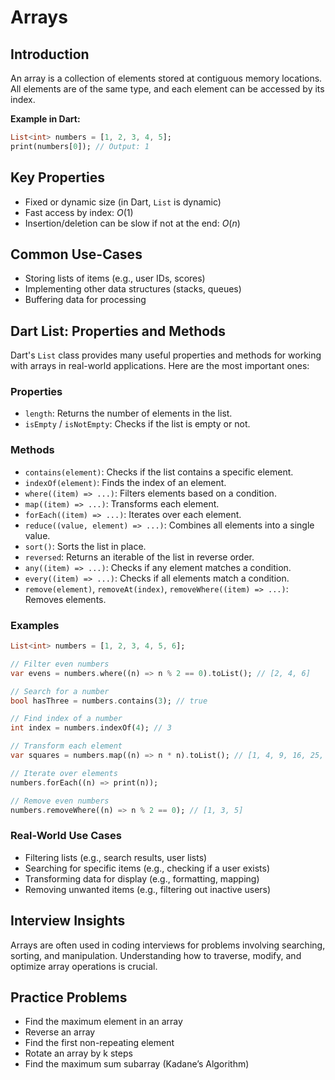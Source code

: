 # Arrays

## Introduction
An array is a collection of elements stored at contiguous memory locations. All elements are of the same type, and each element can be accessed by its index.

**Example in Dart:**
```dart
List<int> numbers = [1, 2, 3, 4, 5];
print(numbers[0]); // Output: 1
```

## Key Properties
- Fixed or dynamic size (in Dart, `List` is dynamic)
- Fast access by index: $O(1)$
- Insertion/deletion can be slow if not at the end: $O(n)$

## Common Use-Cases
- Storing lists of items (e.g., user IDs, scores)
- Implementing other data structures (stacks, queues)
- Buffering data for processing

## Dart List: Properties and Methods

Dart's `List` class provides many useful properties and methods for working with arrays in real-world applications. Here are the most important ones:

### Properties
- `length`: Returns the number of elements in the list.
- `isEmpty` / `isNotEmpty`: Checks if the list is empty or not.

### Methods
- `contains(element)`: Checks if the list contains a specific element.
- `indexOf(element)`: Finds the index of an element.
- `where((item) => ...)`: Filters elements based on a condition.
- `map((item) => ...)`: Transforms each element.
- `forEach((item) => ...)`: Iterates over each element.
- `reduce((value, element) => ...)`: Combines all elements into a single value.
- `sort()`: Sorts the list in place.
- `reversed`: Returns an iterable of the list in reverse order.
- `any((item) => ...)`: Checks if any element matches a condition.
- `every((item) => ...)`: Checks if all elements match a condition.
- `remove(element)`, `removeAt(index)`, `removeWhere((item) => ...)`: Removes elements.

### Examples
```dart
List<int> numbers = [1, 2, 3, 4, 5, 6];

// Filter even numbers
var evens = numbers.where((n) => n % 2 == 0).toList(); // [2, 4, 6]

// Search for a number
bool hasThree = numbers.contains(3); // true

// Find index of a number
int index = numbers.indexOf(4); // 3

// Transform each element
var squares = numbers.map((n) => n * n).toList(); // [1, 4, 9, 16, 25, 36]

// Iterate over elements
numbers.forEach((n) => print(n));

// Remove even numbers
numbers.removeWhere((n) => n % 2 == 0); // [1, 3, 5]
```

### Real-World Use Cases
- Filtering lists (e.g., search results, user lists)
- Searching for specific items (e.g., checking if a user exists)
- Transforming data for display (e.g., formatting, mapping)
- Removing unwanted items (e.g., filtering out inactive users)

## Interview Insights
Arrays are often used in coding interviews for problems involving searching, sorting, and manipulation. Understanding how to traverse, modify, and optimize array operations is crucial.

## Practice Problems
- Find the maximum element in an array
- Reverse an array
- Find the first non-repeating element
- Rotate an array by k steps
- Find the maximum sum subarray (Kadane’s Algorithm)
